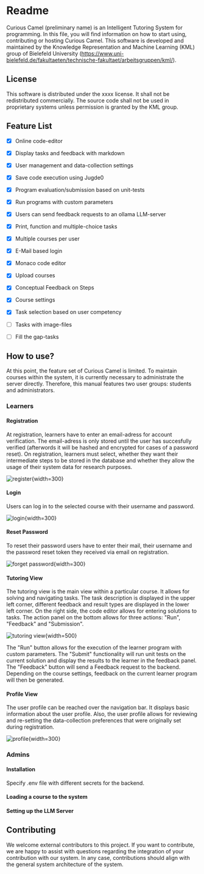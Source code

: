 # Readme

Curious Camel (preliminary name) is an Intelligent Tutoring System for programming. In this file, you will find information on how to start using, contributing or hosting Curious Camel. This software is developed and maintained by the Knowledge Representation and Machine Learning (KML) group of Bielefeld University (https://www.uni-bielefeld.de/fakultaeten/technische-fakultaet/arbeitsgruppen/kml/). 

## License

This software is distributed under the xxxx license. It shall not be redistributed commercially. The source code shall not be used in proprietary systems unless permission is granted by the KML group. 

## Feature List

- [x] Online code-editor
- [x] Display tasks and feedback with markdown
- [x] User management and data-collection settings
- [x] Save code execution using Jugde0
- [x] Program evaluation/submission based on unit-tests
- [x] Run programs with custom parameters
- [x] Users can send feedback requests to an ollama LLM-server
- [x] Print, function and multiple-choice tasks
- [x] Multiple courses per user
- [x] E-Mail based login
- [x] Monaco code editor
- [x] Upload courses
- [x] Conceptual Feedback on Steps
- [x] Course settings
- [x] Task selection based on user competency
- [ ] Tasks with image-files
- [ ] Fill the gap-tasks



## How to use?

At this point, the feature set of Curious Camel is limited. To maintain courses within the system, it is currently necessary to administrate the server directly. Therefore, this manual features two user groups: students and administrators. 

### Learners

#### Registration

At registration, learners have to enter an email-adress for account verification. The email-adress is only stored until the user has succesfully verified (afterwords it will be hashed and encrypted for cases of a password reset).  On registration, learners must select, whether they want their intermediate steps to be stored in the database and whether they allow the usage of their system data for research purposes. 

![register](doc/pictures/register.png "Register"){width=300}


#### Login

Users can log in to the selected course with their username and password. 

![login](doc/pictures/login.png "Login"){width=300}

#### Reset Password

To reset their password users have to enter their mail, their username and the password reset token they received via email on registration.

![forget password](doc/pictures/forgot_password.png "Forgot password"){width=300}

#### Tutoring View

The tutoring view is the main view within a particular course. It allows for solving and navigating tasks. The task description is displayed in the upper left corner, different feedback and result types are displayed in the lower left corner. On the right side, the code editor allows for entering solutions to tasks. The action panel on the bottom allows for three actions: "Run", "Feedback" and "Submission". 

![tutoring view](doc/pictures/tutoring_view.png "Tutoring View"){width=500}


The "Run" button allows for the execution of the learner program with custom parameters. The "Submit" functionality will run unit tests on the current solution and display the results to the learner in the feedback panel. The "Feedback" button will send a Feedback request to the backend. Depending on the course settings, feedback on the current learner program will then be generated.

#### Profile View

The user profile can be reached over the navigation bar. It displays basic information about the user profile. Also, the user profile allows for reviewing and re-setting the data-collection preferences that were originally set during registration.


![profile](doc/pictures/profile.png "Profile View"){width=300}

### Admins

#### Installation

Specify .env file with different secrets for the backend.

#### Loading a course to the system

#### Setting up the LLM Server

## Contributing

We welcome external contributors to this project. If you want to contribute, we are happy to assist with questions regarding the integration of your contribution with our system. In any case, contributions should align with the general system architecture of the system.